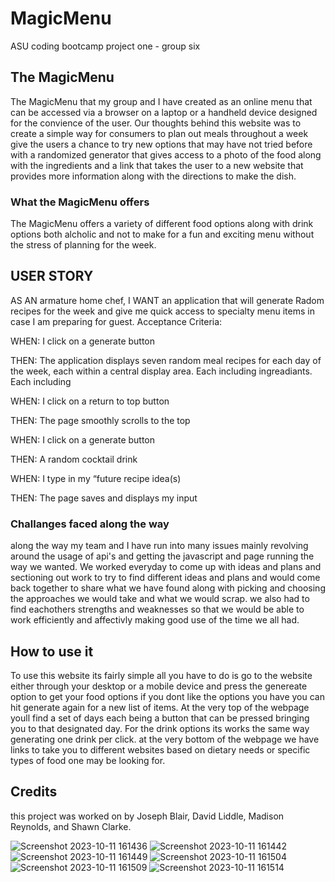 # MagicMenu
ASU coding bootcamp project one - group six


## The MagicMenu
The MagicMenu that my group and I have created as an online menu that can be accessed via a browser on a laptop or a handheld device designed for the convience of the user. Our thoughts behind this website was to create a simple way for consumers to plan out meals throughout a week give the users a chance to try new options that may have not tried before with a randomized generator that gives access to a photo of the food along with the ingredients and a link that takes the user to a new website that provides more information along with the directions to make the dish.

### What the MagicMenu offers
The MagicMenu offers a variety of different food options along with drink options both alcholic and not to make for a fun and exciting menu without the stress of planning for the week.

## USER STORY
AS AN armature home chef, I WANT an application that will generate Radom recipes for the week and give me quick access to specialty menu items in case I am preparing for guest. 
Acceptance Criteria:

WHEN:      I click on a generate button

THEN:        The application displays seven random meal recipes for each day of the week, each within a central display area. Each including ingreadiants. Each including

WHEN:      I click on a return to top button

THEN:        The page smoothly scrolls to the top

WHEN:       I click on a generate button

THEN:        A random cocktail drink 

WHEN:      I type in my “future recipe idea(s)

THEN:        The page saves and displays my input
    
### Challanges faced along the way
along the way my team and I have run into many issues mainly revolving around the usage of api's and getting the javascript and page running the way we wanted. We worked everyday to come up with ideas and plans and sectioning out work to try to find different ideas and plans and would come back together to share what we have found along with picking and choosing the approaches we would take and what we would scrap. we also had to find eachothers strengths and weaknesses so that we would be able to work efficiently and affectivly making good use of the time we all had.

## How to use it
To use this website its fairly simple all you have to do is go to the website either through your desktop or a mobile device and press the genereate option to get your food options if you dont like the options you have you can hit generate again for a new list of items. At the very top of the webpage youll find a set of days each being a button that can be pressed bringing you to that designated day. For the drink options its works the same way generating one drink per click. at the very bottom of the webpage we have links to take you to different websites based on dietary needs or specific types of food one may be looking for.

## Credits

this project was worked on by Joseph Blair, David Liddle, Madison Reynolds, and Shawn Clarke.

![Screenshot 2023-10-11 161436](https://github.com/DaithiBrum/MagicMenu/assets/139307719/737095d1-c770-4de5-b2ef-9c12cb5f3adf)
![Screenshot 2023-10-11 161442](https://github.com/DaithiBrum/MagicMenu/assets/139307719/e149b14e-d4ea-4310-823b-cbf276018824)
![Screenshot 2023-10-11 161449](https://github.com/DaithiBrum/MagicMenu/assets/139307719/05cbe30c-f561-491e-8219-0d15c8f61784)
![Screenshot 2023-10-11 161504](https://github.com/DaithiBrum/MagicMenu/assets/139307719/a818cf98-0ae6-40d1-a50c-eef3a037771c)
![Screenshot 2023-10-11 161509](https://github.com/DaithiBrum/MagicMenu/assets/139307719/888a523c-0f50-450c-8986-9fab319f478a)
![Screenshot 2023-10-11 161514](https://github.com/DaithiBrum/MagicMenu/assets/139307719/66536cbc-c008-48d6-baa0-247ef2ade1e5)
